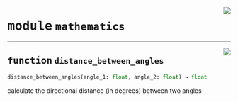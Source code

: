 <!-- markdownlint-disable -->

<a href="https://github.com/tum-esm/utils/tree/main/tum_esm_utils/mathematics.py#L0"><img align="right" style="float:right;" src="https://img.shields.io/badge/-source-cccccc?style=flat-square"></a>

# <kbd>module</kbd> `mathematics`





---

<a href="https://github.com/tum-esm/utils/tree/main/tum_esm_utils/mathematics.py#L1"><img align="right" style="float:right;" src="https://img.shields.io/badge/-source-cccccc?style=flat-square"></a>

## <kbd>function</kbd> `distance_between_angles`

```python
distance_between_angles(angle_1: float, angle_2: float) → float
```

calculate the directional distance (in degrees) between two angles 


